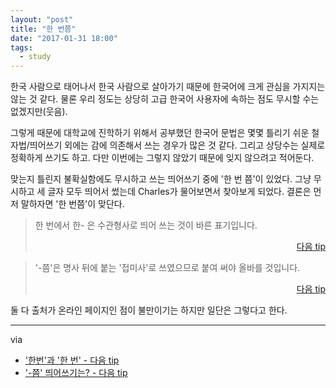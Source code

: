 ```yaml
---
layout: "post"
title: "한 번쯤"
date: "2017-01-31 18:00"
tags:
  - study
---
```


한국 사람으로 태어나서 한국 사람으로 살아가기 때문에 한국어에 크게 관심을 가지지는 않는 것 같다. 물론 우리 정도는 상당히 고급 한국어 사용자에 속하는 점도 무시할 수는 없겠지만(웃음).

그렇게 때문에 대학교에 진학하기 위해서 공부했던 한국어 문법은 몇몇 틀리기 쉬운 철자법/띄어쓰기 외에는 감에 의존해서 쓰는 경우가 많은 것 같다. 그리고 상당수는 실제로 정확하게 쓰기도 하고. 다만 이번에는 그렇지 않았기 때문에 잊지 않으려고 적어둔다.

맞는지 틀린지 불확실함에도 무시하고 쓰는 띄어쓰기 중에 '한 번 쯤'이 있었다. 그냥 무시하고 세 글자 모두 띄어서 썼는데 Charles가 물어보면서 찾아보게 되었다. 결론은 먼저 말하자면 '한 번쯤'이 맞단다.

> 한 번에서 한- 은 수관형사로 띄어 쓰는 것이 바른 표기입니다.
> <p style="text-align:right;"><a href="http://tip.daum.net/question/54915917">다음 tip</a></p>

> '-쯤'은 명사 뒤에 붙는 '접미사'로 쓰였으므로 붙여 써야 올바를 것입니다.
> <p style="text-align:right;"><a href="http://tip.daum.net/question/83590007">다음 tip</a></p>

둘 다 출처가 온라인 페이지인 점이 불만이기는 하지만 일단은 그렇다고 한다.

- - -

via

- <a href="http://tip.daum.net/question/54915917">'한번'과 '한 번' - 다음 tip</a>
- <a href="http://tip.daum.net/question/83590007">'-쯤' 띄어쓰기는? - 다음 tip</a>
